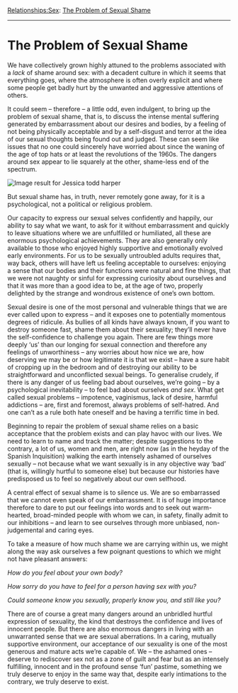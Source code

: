[Relationships:](https://www.theschooloflife.com/thebookoflife/category/relationships/)[Sex](https://www.theschooloflife.com/thebookoflife/category/relationships/sex/): [The Problem of Sexual Shame](https://www.theschooloflife.com/thebookoflife/the-problem-of-sexual-shame/)

* * *

# The Problem of Sexual Shame

We have collectively grown highly attuned to the problems associated with a _lack_ of shame around sex: with a decadent culture in which it seems that everything goes, where the atmosphere is often overly explicit and where some people get badly hurt by the unwanted and aggressive attentions of others.

It could seem – therefore – a little odd, even indulgent, to bring up the problem of sexual shame, that is, to discuss the intense mental suffering generated by embarrassment about our desires and bodies, by a feeling of not being physically acceptable and by a self-disgust and terror at the idea of our sexual thoughts being found out and judged. These can seem like issues that no one could sincerely have worried about since the waning of the age of top hats or at least the revolutions of the 1960s. The dangers around sex appear to lie squarely at the other, shame-less end of the spectrum.

![Image result for Jessica todd harper](https://static1.squarespace.com/static/5a54e8fe1f318d2d668da464/5a5618cbc8302598d1994cb8/5a5e34f50d9297a44bb406d4/1516296562420/JessicaToddHARPER_BeckyChris2003.jpg)

But sexual shame has, in truth, never remotely gone away, for it is a psychological, not a political or religious problem.

Our capacity to express our sexual selves confidently and happily, our ability to say what we want, to ask for it without embarrassment and quickly to leave situations where we are unfulfilled or humiliated, all these are enormous psychological achievements. They are also generally only available to those who enjoyed highly supportive and emotionally evolved early environments. For us to be sexually untroubled adults requires that, way back, others will have left us feeling acceptable to ourselves: enjoying a sense that our bodies and their functions were natural and fine things, that we were not naughty or sinful for expressing curiosity about ourselves and that it was more than a good idea to be, at the age of two, properly delighted by the strange and wondrous existence of one’s own bottom.

Sexual desire is one of the most personal and vulnerable things that we are ever called upon to express – and it exposes one to potentially momentous degrees of ridicule. As bullies of all kinds have always known, if you want to destroy someone fast, shame them about their sexuality; they’ll never have the self-confidence to challenge you again. There are few things more deeply ‘us’ than our longing for sexual connection and therefore any feelings of unworthiness – any worries about how nice we are, how deserving we may be or how legitimate it is that we exist – have a sure habit of cropping up in the bedroom and of destroying our ability to be straightforward and unconflicted sexual beings. To generalise crudely, if there is any danger of us feeling bad about ourselves, we’re going – by a psychological inevitability – to feel bad about ourselves _and sex_. What get called sexual problems – impotence, vaginismus, lack of desire, harmful addictions – are, first and foremost, always problems of self-hatred. And one can’t as a rule both hate oneself and be having a terrific time in bed.

Beginning to repair the problem of sexual shame relies on a basic acceptance that the problem exists and can play havoc with our lives. We need to learn to name and track the matter; despite suggestions to the contrary, a lot of us, women and men, are right now (as in the heyday of the Spanish Inquisition) walking the earth intensely ashamed of ourselves sexually – not because what we want sexually is in any objective way ‘bad’ (that is, willingly hurtful to someone else) but because our histories have predisposed us to feel so negatively about our own selfhood.

A central effect of sexual shame is to silence us. We are so embarrassed that we cannot even speak of our embarrassment. It is of huge importance therefore to dare to put our feelings into words and to seek out warm-hearted, broad-minded people with whom we can, in safety, finally admit to our inhibitions – and learn to see ourselves through more unbiased, non-judgemental and caring eyes.

To take a measure of how much shame we are carrying within us, we might along the way ask ourselves a few poignant questions to which we might not have pleasant answers:

_How do you feel about your own body?_

_How sorry do you have to feel for a person having sex with you?_

_Could someone know you sexually, properly know you, and still like you?_

There are of course a great many dangers around an unbridled hurtful expression of sexuality, the kind that destroys the confidence and lives of innocent people. But there are also enormous dangers in living with an unwarranted sense that we are sexual aberrations. In a caring, mutually supportive environment, our acceptance of our sexuality is one of the most generous and mature acts we’re capable of. We – the ashamed ones – deserve to rediscover sex not as a zone of guilt and fear but as an intensely fulfilling, innocent and in the profound sense ‘fun’ pastime, something we truly deserve to enjoy in the same way that, despite early intimations to the contrary, we truly deserve to exist.
